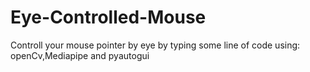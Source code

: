 # Eye-Controlled-Mouse

Controll your mouse pointer by eye by typing some line of code 
using: openCv,Mediapipe and pyautogui
